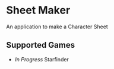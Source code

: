 # Sheet Maker
An application to make a Character Sheet

## Supported Games
* _In Progress_ Starfinder